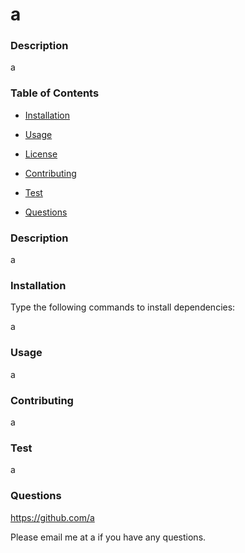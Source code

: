 # a

  



  ### Description

  a

  ### Table of Contents

  - [Installation](#installation)

  - [Usage](#usage)

  - [License](#license)

  - [Contributing](#contributing)

  - [Test](#test)

  - [Questions](#questions)



  ### Description

  a



  ### Installation
  Type the following commands to install dependencies:

  a



  ### Usage

  a



  


  
  ### Contributing

  a



  ### Test

  a



  ### Questions

  https://github.com/a

  Please email me at a if you have any questions.

  